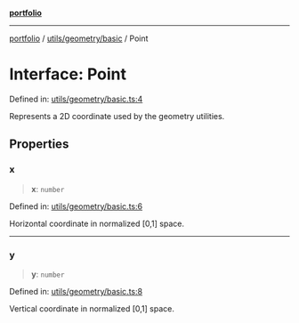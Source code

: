 [**portfolio**](../../../../README.md)

***

[portfolio](../../../../modules.md) / [utils/geometry/basic](../README.md) / Point

# Interface: Point

Defined in: [utils/geometry/basic.ts:4](https://github.com/tnorlund/Portfolio/blob/6c13aedd61ae014cebdd0e7a21ad3d67481c3dd8/portfolio/utils/geometry/basic.ts#L4)

Represents a 2D coordinate used by the geometry utilities.

## Properties

### x

> **x**: `number`

Defined in: [utils/geometry/basic.ts:6](https://github.com/tnorlund/Portfolio/blob/6c13aedd61ae014cebdd0e7a21ad3d67481c3dd8/portfolio/utils/geometry/basic.ts#L6)

Horizontal coordinate in normalized [0,1] space.

***

### y

> **y**: `number`

Defined in: [utils/geometry/basic.ts:8](https://github.com/tnorlund/Portfolio/blob/6c13aedd61ae014cebdd0e7a21ad3d67481c3dd8/portfolio/utils/geometry/basic.ts#L8)

Vertical coordinate in normalized [0,1] space.
